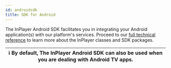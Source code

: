 ```yaml
---
id: androidsdk
title: SDK for Android
---
```


The InPlayer Android SDK facilitates you in integrating your Android application(s) with our platform's services. 
Proceed to our [full technical reference](https://inplayer-org.github.io/inplayer-android-sdk/) to learn more about the InPlayer classes and SDK packages. 

| ℹ️ By default, The InPlayer Android SDK can also be used when you are dealing with Android TV apps. |
| --- |
